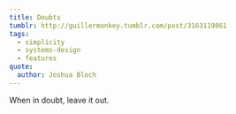 ```yaml
---
title: Doubts
tumblr: http://guillermonkey.tumblr.com/post/3163119861
tags:
  - simplicity
  - systems-design
  - features
quote:
  author: Joshua Bloch
---
```


When in doubt, leave it out.
